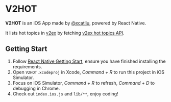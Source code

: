 V2HOT
===

**V2HOT** is an iOS App made by [@xcatliu](https://github.com/xcatliu), powered by React Native.

It lists hot topics in [v2ex](https://v2ex.com/) by fetching [v2ex hot topics API](https://www.v2ex.com/api/topics/hot.json).

## Getting Start

1. Follow [React Native Getting Start](https://facebook.github.io/react-native/docs/getting-started.html), ensure you have finished installing the requirements.
2. Open `V2HOT.xcodeproj` in Xcode, *Command + R* to run this project in iOS Simulator.
3. Focus on iOS Simulator, *Command + R* to refresh, *Command + D* to debugging in Chrome.
4. Check out `index.ios.js` and `lib/**`, enjoy coding!
